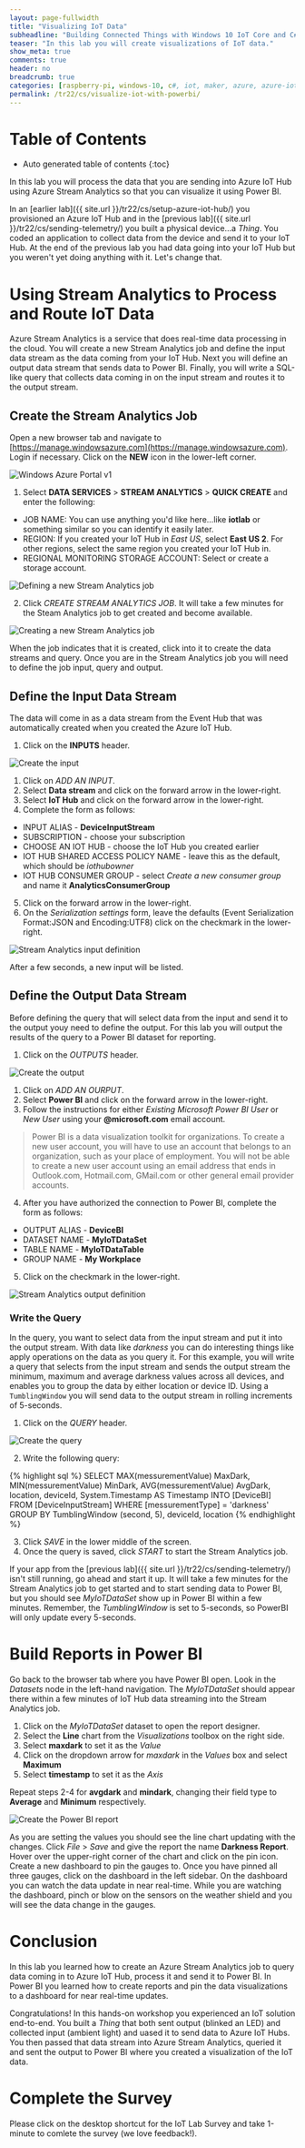 ```yaml
---
layout: page-fullwidth
title: "Visualizing IoT Data"
subheadline: "Building Connected Things with Windows 10 IoT Core and C#"
teaser: "In this lab you will create visualizations of IoT data."
show_meta: true
comments: true
header: no
breadcrumb: true
categories: [raspberry-pi, windows-10, c#, iot, maker, azure, azure-iot-hub]
permalink: /tr22/cs/visualize-iot-with-powerbi/
---
```

# Table of Contents
*  Auto generated table of contents
{:toc}

In this lab you will process the data that you are sending into Azure IoT Hub using Azure Stream Analytics so that you can visualize it using Power BI.

In an [earlier lab]({{ site.url }}/tr22/cs/setup-azure-iot-hub/) you provisioned an Azure IoT Hub and in the [previous lab]({{ site.url }}/tr22/cs/sending-telemetry/) you built a physical device...a _Thing_. You coded an application to collect
data from the device and send it to your IoT Hub. At the end of the previous lab you had data going into your IoT Hub but you weren't yet doing 
anything with it. Let's change that.

# Using Stream Analytics to Process and Route IoT Data
Azure Stream Analytics is a service that does real-time data processing in the cloud. You will create a new Stream Analytics job and define the 
input data stream as the data coming from your IoT Hub. Next you will define an output data stream that sends data to Power BI. Finally, you 
will write a SQL-like query that collects data coming in on the input stream and routes it to the output stream. 

## Create the Stream Analytics Job
Open a new browser tab and navigate to [https://manage.windowsazure.com](https://manage.windowsazure.com). Login if necessary. Click on the __NEW__ icon in the 
lower-left corner.

![Windows Azure Portal v1](/images/photon_lab07_5.png)

1. Select __DATA SERVICES__ > __STREAM ANALYTICS__ > __QUICK CREATE__ and enter the following:

 - JOB NAME: You can use anything you'd like here...like __iotlab__ or something similar so you can identify it easily later.
 - REGION: If you created your IoT Hub in _East US_, select __East US 2__. For other regions, select the same region you created your IoT Hub in.
 - REGIONAL MONITORING STORAGE ACCOUNT: Select or create a storage account.

![Defining a new Stream Analytics job](/images/newasa.png)

2. Click _CREATE STREAM ANALYTICS JOB_. It will take a few minutes for the Steam Analytics job to get created and become available. 

![Creating a new Stream Analytics job](/images/asajobcreated.png)

When the job indicates that it is created, click into it to create the data streams and query. Once you are in the Stream Analytics job you will need to define the job input, query and output. 

## Define the Input Data Stream
The data will come in as a data stream from the Event Hub that was automatically created when you created the Azure IoT Hub. 

1. Click on the __INPUTS__ header.

![Create the input](/images/asainputs.png)

1. Click on _ADD AN INPUT_.
2. Select __Data stream__ and click on the forward arrow in the lower-right.
3. Select __IoT Hub__ and click on the forward arrow in the lower-right.
4. Complete the form as follows:

 - INPUT ALIAS - __DeviceInputStream__
 - SUBSCRIPTION - choose your subscription
 - CHOOSE AN IOT HUB - choose the IoT Hub you created earlier
 - IOT HUB SHARED ACCESS POLICY NAME - leave this as the default, which should be _iothubowner_
 - IOT HUB CONSUMER GROUP - select _Create a new consumer group_ and name it __AnalyticsConsumerGroup__

5. Click on the forward arrow in the lower-right.
6. On the _Serialization settings_ form, leave the defaults (Event Serialization Format:JSON and Encoding:UTF8) click on the checkmark in the lower-right. 

![Stream Analytics input definition](/images/asainputform.png)

After a few seconds, a new input will be listed.

## Define the Output Data Stream
Before defining the query that will select data from the input and send it to the output youy need to define the output. For this lab you will output the results of the query to a Power BI dataset for reporting.

1. Click on the _OUTPUTS_ header.

![Create the output](/images/asaoutputs.png)

1. Click on _ADD AN OURPUT_.
2. Select __Power BI__ and click on the forward arrow in the lower-right.
3. Follow the instructions for either _Existing Microsoft Power BI User_ or _New User_ using your __@microsoft.com__ email account.

<blockquote>
Power BI is a data visualization toolkit for organizations. To create a new user account, you will have to use an account that belongs to an 
organization, such as your place of employment. You will not be able to create a new user account using an email address that ends in 
Outlook.com, Hotmail.com, GMail.com or other general email provider accounts.
</blockquote>

4. After you have authorized the connection to Power BI, complete the form as follows:

 - OUTPUT ALIAS - __DeviceBI__
 - DATASET NAME - __MyIoTDataSet__
 - TABLE NAME - __MyIoTDataTable__
 - GROUP NAME - __My Workplace__

5. Click on the checkmark in the lower-right.

![Stream Analytics output definition](/images/asaoutputform.png)

### Write the Query
In the query, you want to select data from the input stream and put it into the output stream. With data like _darkness_ you can do interesting things like apply operations on the data as you query it. For this example, you will write a query that selects from the input stream and sends the output stream the minimum, maximum and average darkness values across all devices, and enables you to group the data by either location or device ID. Using a <code>TumblingWindow</code> you will send data to the output stream in rolling increments of 5-seconds.

1. Click on the _QUERY_ header.

![Create the query](/images/asaquery.png)

2. Write the following query:

{% highlight sql %}
SELECT
    MAX(messurementValue) MaxDark,
    MIN(messurementValue) MinDark,
    AVG(messurementValue) AvgDark,
    location,
    deviceId,
    System.Timestamp AS Timestamp
INTO
    [DeviceBI]
FROM
    [DeviceInputStream]
WHERE
    [messurementType] = 'darkness'
GROUP BY
    TumblingWindow (second, 5), deviceId, location 
{% endhighlight %}

3. Click _SAVE_ in the lower middle of the screen. 
4. Once the query is saved, click _START_ to start the Stream Analytics job. 

If your app from the [previous lab]({{ site.url }}/tr22/cs/sending-telemetry/) isn't still running, go ahead and start it up. It will take a few minutes for the Stream Analytics job to get started and to start sending data to Power BI, but you should see _MyIoTDataSet_ show up in Power BI within a few minutes. Remember, the _TumblingWindow_ is set to 5-seconds, so PowerBI will only update every 5-seconds.

# Build Reports in Power BI
Go back to the browser tab where you have Power BI open. Look in the _Datasets_ node in the left-hand navigation. The _MyIoTDataSet_ should appear there within a few minutes of IoT Hub data streaming into the Stream Analytics job. 

1. Click on the _MyIoTDataSet_ dataset to open the report designer.
2. Select the __Line__ chart from the _Visualizations_ toolbox on the right side.
3. Select __maxdark__ to set it as the _Value_
4. Click on the dropdown arrow for _maxdark_ in the _Values_ box and select __Maximum__
5. Select __timestamp__ to set it as the _Axis_ 

Repeat steps 2-4 for __avgdark__ and __mindark__, changing their field type to __Average__ and __Minimum__ respectively.

![Create the Power BI report](/images/rpi2/powerbi01.png)

As you are setting the values you should see the line chart updating with the changes. Click _File_ > _Save_ and give the report the name __Darkness Report__. Hover over the upper-right corner of the chart and click on the pin icon. Create a new dashboard to pin the gauges to. Once you have pinned all three gauges, click on the dashboard in the left sidebar. On the dashboard you can watch the data update in near real-time. While you are watching the dashboard, pinch or blow on the sensors on the weather shield and you will see the data change in the gauges.

# Conclusion
In this lab you learned how to create an Azure Stream Analytics job to query data coming in to Azure IoT Hub, process it and send it to Power BI. In Power BI you learned how to create reports and pin the data visualizations to a dashboard for near real-time updates.

Congratulations! In this hands-on workshop you experienced an IoT solution end-to-end. You built a _Thing_ that both sent output (blinked an LED) and collected input (ambient light) and uased it to send data to Azure IoT Hubs. You then passed that data stream into Azure Stream Analytics, queried it and sent the output to Power BI where you created a visualization of the IoT data.

# Complete the Survey
Please click on the desktop shortcut for the IoT Lab Survey and take 1-minute to comlete the survey (we love feedback!).